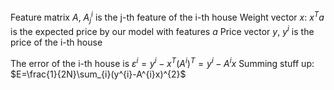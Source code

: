 Feature matrix $A$, $A^{i}_{j}$ is the j-th feature of the i-th house
Weight vector $x$: $x^{T}a$ is the expected price by our model with features $a$
Price vector $y$, $y^{i}$ is the price of the i-th house

The error of the i-th house is $\varepsilon^{i}=y^{i}-x^{T}(A^{i})^{T}=y^{i}-A^{i}x$
Summing stuff up: $E=\frac{1}{2N}\sum_{i}(y^{i}-A^{i}x)^{2}$